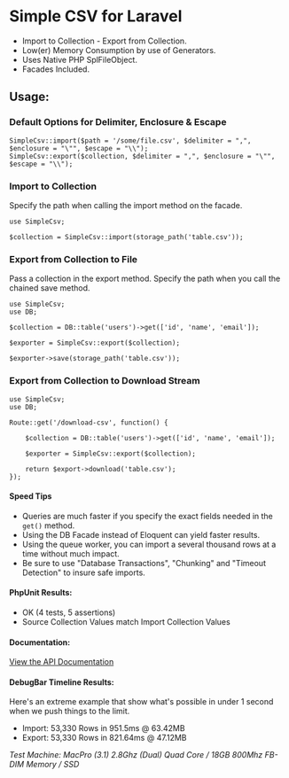 # Simple CSV for Laravel
- Import to Collection - Export from Collection.
- Low(er) Memory Consumption by use of Generators.
- Uses Native PHP SplFileObject.
- Facades Included.

## Usage:

### Default Options for Delimiter, Enclosure & Escape
```
SimpleCsv::import($path = '/some/file.csv', $delimiter = ",", $enclosure = "\"", $escape = "\\");
SimpleCsv::export($collection, $delimiter = ",", $enclosure = "\"", $escape = "\\");
```

### Import to Collection
Specify the path when calling the import method on the facade.
```
use SimpleCsv;

$collection = SimpleCsv::import(storage_path('table.csv'));
```
### Export from Collection to File
Pass a collection in the export method.
Specify the path when you call the chained save method.
```
use SimpleCsv;
use DB;

$collection = DB::table('users')->get(['id', 'name', 'email']);

$exporter = SimpleCsv::export($collection);

$exporter->save(storage_path('table.csv'));
```
### Export from Collection to Download Stream
```
use SimpleCsv;
use DB;

Route::get('/download-csv', function() {

    $collection = DB::table('users')->get(['id', 'name', 'email']);

    $exporter = SimpleCsv::export($collection);
    
    return $export->download('table.csv');
});

```

#### Speed Tips
- Queries are much faster if you specify the exact fields needed in the `get()` method.
- Using the DB Facade instead of Eloquent can yield faster results.
- Using the queue worker, you can import a several thousand rows at a time without much impact.
- Be sure to use "Database Transactions", "Chunking" and "Timeout Detection" to insure safe imports.

#### PhpUnit Results:
- OK (4 tests, 5 assertions)
- Source Collection Values match Import Collection Values

#### Documentation:
[View the API Documentation](https://cdn.rawgit.com/bayareawebpro/laravel-simple-csv/1737e6a4/_docs/index.html)


#### DebugBar Timeline Results:
Here's an extreme example that show what's possible in under 1 second when we push things to the limit.

- Import: 53,330 Rows in 951.5ms @ 63.42MB
- Export: 53,330 Rows in 821.64ms @ 47.12MB

*Test Machine: MacPro (3.1) 2.8Ghz (Dual) Quad Core / 18GB 800Mhz FB-DIM Memory / SSD*

